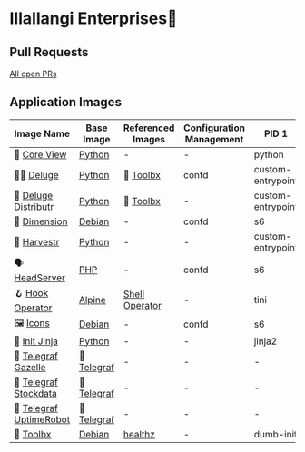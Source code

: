 # Illallangi Enterprises👋

## Pull Requests

[All open PRs](https://github.com/pulls?q=is%3Aopen+is%3Apr+org%3Aillallangi)

## Application Images

| Image Name | Base Image | Referenced Images | Configuration Management | PID 1
|------------|------------|-------------------|--------------------------|-------
| 🔭 [Core View](https://github.com/illallangi/coreview) | [Python](https://hub.docker.com/r/_/python) | - | - | python |
| 🏴‍☠️ [Deluge](https://github.com/illallangi/deluge) | [Python](https://hub.docker.com/r/_/python) | 🧰 [Toolbx](https://github.com/illallangi/toolbx) | confd | custom-entrypoint |
| 🚚 [Deluge Distributr](https://github.com/illallangi/deluge-distributr) | [Python](https://hub.docker.com/r/_/python) | 🧰 [Toolbx](https://github.com/illallangi/toolbx) | - | custom-entrypoint |
| 🏡 [Dimension](https://github.com/illallangi/dimension) | [Debian](https://hub.docker.com/_/debian) | - | confd | s6 |
| 🚜 [Harvestr](https://github.com/illallangi/harvestr) | [Python](https://hub.docker.com/r/_/python) | - | - | custom-entrypoint |
| 🗣️ [HeadServer](https://github.com/illallangi/head-server) | [PHP](https://hub.docker.com/r/_/php) | - | confd | s6 |
| 🪝 [Hook Operator](https://github.com/illallangi/hook-operator) | [Alpine](https://hub.docker.com/_/alpine) | [Shell Operator](https://github.com/flant/shell-operator) | - | tini |
| 🖼️ [Icons](https://github.com/illallangi/icons) | [Debian](https://hub.docker.com/_/debian) | - | confd | s6 |
| 🥷 [Init Jinja](https://github.com/illallangi/init-jinja) | [Python](https://hub.docker.com/r/_/python) | - | - | jinja2 |
| 🦒 [Telegraf Gazelle](https://github.com/illallangi/telegraf-gazelle) | 🔦 [Telegraf](https://github.com/illallangi/telegraf) | - | - | - |
| 🧦 [Telegraf Stockdata](https://github.com/illallangi/telegraf-stockdata) | 🔦 [Telegraf](https://github.com/illallangi/telegraf) | - | - | - |
| 🤖 [Telegraf UptimeRobot](https://github.com/illallangi/telegraf-uptimerobot) | 🔦 [Telegraf](https://github.com/illallangi/telegraf) | - | - | - |
| 🧰 [Toolbx](https://github.com/illallangi/toolbx) | [Debian](https://hub.docker.com/_/debian) | [healthz](https://github.com/binkhq/healthz) | - | dumb-init |
